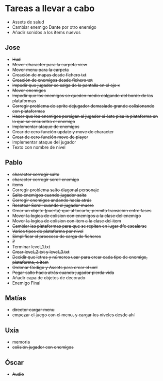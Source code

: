 
# Tareas a llevar a cabo
* Assets de salud
* Cambiar enemigo Dante por otro enemigo
* Añadir sonidos a los ítems nuevos


## Jose
* ~~Hud~~
* ~~Mover character para la carpeta view~~
* ~~Mover menu para la carpeta~~
* ~~Creación de mapas desde fichero txt~~
* ~~Creación de enemigos desde fichero txt~~
* ~~Impedir que jugador se salga de la pantalla en el eje x~~
* ~~Mover enemigos~~
* ~~Impedir que los enemigos se queden medio colgando del borde de las plataformas~~
* ~~Corregir problema de sprite dejugador demasiado grande colisionando con plataformas~~
* ~~Hacer que los enemigos persigan al jugador si éste pisa la plataforma en la que se encuentra el enemigo~~
* ~~Implementar ataque de enemigos~~
* ~~Crear de cero función update y move de character~~
* ~~Crear de cero función move de player~~
* Implementar ataque del jugador
* Texto con nombre de nivel


## Pablo
* ~~character corregir salto~~
* ~~character corregir scroll enemigo~~
* ~~items~~
* ~~Corregir problema salto diagonal personaje~~
* ~~Salto enemigos cuando jugador salta~~
* ~~Corregir enemigos andando hacia atrás~~
* ~~Resetear Scroll cuando el jugador muere~~
* ~~Crear un objeto (puerta) que al tocarlo, permita transición entre fases~~
* ~~Mover la logica de colision con enemigos a la clase del enemigo~~
* ~~Mover la logica de colision con item a la clase del item~~
* ~~Cambiar las plataformas para que se repitan en lugar dfe escalarse~~
* ~~Varios tipos de plataforma por nivel~~
* ~~Simplificar el prooceso de carga de ficheros~~
* ~~Z~~
* ~~Terminar level_1.txt~~
* ~~Crear level_2.txt y level_3.txt~~
* ~~Decidir que letras y números usar para crear cada tipo de enemigo, plataforma, e ítem~~
* ~~Ordenar Codigo y Assets para crear el uml~~
* ~~Pegar salto hacia atrás cuando jugador pierda vida~~
* Añadir capa de objetos de decorado
* Enemigo Final

## Matías
* ~~director cargar menu~~
* ~~empezar el juego con el menu, y cargar los niveles desde ahí~~

## Uxía
* memoria
* ~~colisión jugador con enemigos~~

## Óscar
* ~~Audio~~


